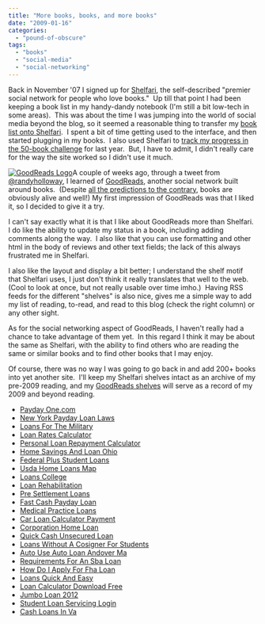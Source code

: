 ```yaml
---
title: "More books, books, and more books"
date: "2009-01-16"
categories: 
  - "pound-of-obscure"
tags: 
  - "books"
  - "social-media"
  - "social-networking"
---
```


Back in November '07 I signed up for [Shelfari](http://www.shelfari.com), the self-described "premier social network for people who love books."  Up till that point I had been keeping a book list in my handy-dandy notebook (I'm still a bit low-tech in some areas).  This was about the time I was jumping into the world of social media beyond the blog, so it seemed a reasonable thing to transfer my [book list onto Shelfari](http://www.shelfari.com/gbrettmiller "my book list on Shelfari.com").  I spent a bit of time getting used to the interface, and then started plugging in my books.  I also used Shelfari to [track my progress in the 50-book challenge](http://www.shelfari.com/groups/10773/discussions/44122/Brett-Miller-s-50-Book-Challenge#362479) for last year.  But, I have to admit, I didn't really care for the way the site worked so I didn't use it much.

[![](images/gr_logo.gif "GoodReads Logo")](http://www.goodreads.com)A couple of weeks ago, through a tweet from [@randyholloway](http://www.twitter.com/randyholloway), I learned of [GoodReads](http://www.goodreads.com), another social network built around books.  (Despite [all the predictions to the contrary](http://nsl.gbrettmiller.com/2007/books-books-and-more-books), books are obviously alive and well!) My first impression of GoodReads was that I liked it, so I decided to give it a try.

I can't say exactly what it is that I like about GoodReads more than Shelfari.  I do like the ability to update my status in a book, including adding comments along the way.  I also like that you can use formatting and other html in the body of reviews and other text fields; the lack of this always frustrated me in Shelfari.

I also like the layout and display a bit better; I understand the shelf motif that Shelfari uses, I just don't think it really translates that well to the web.  (Cool to look at once, but not really usable over time imho.)  Having RSS feeds for the different "shelves" is also nice, gives me a simple way to add my list of reading, to-read, and read to this blog (check the right column) or any other sight.

As for the social networking aspect of GoodReads, I haven't really had a chance to take advantage of them yet.  In this regard I think it may be about the same as Shelfari, with the ability to find others who are reading the same or similar books and to find other books that I may enjoy.

Of course, there was no way I was going to go back in and add 200+ books into yet another site.  I'll keep my Shelfari shelves intact as an archive of my pre-2009 reading, and my [GoodReads shelves](http://www.goodreads.com/gbrettmiller "my book shelves on GoodReads.com") will serve as a record of my 2009 and beyond reading.

- [Payday One.com](http://www.consejocafe.org/?Payday-One.com)
- [New York Payday Loan Laws](http://gbbkolejka.pl/?New-York-Payday-Loan-Laws)
- [Loans For The Military](http://www.mariebo.org/?Loans-For-The-Military)
- [Loan Rates Calculator](http://gbbkolejka.pl/?Loan-Rates-Calculator)
- [Personal Loan Repayment Calculator](http://www.mariebo.org/?Personal-Loan-Repayment-Calculator)
- [Home Savings And Loan Ohio](http://www.mariebo.org/?Home-Savings-And-Loan-Ohio)
- [Federal Plus Student Loans](http://www.franklinny.org/?Federal-Plus-Student-Loans)
- [Usda Home Loans Map](http://www.franklinny.org/?Usda-Home-Loans-Map)
- [Loans College](http://gbbkolejka.pl/?Loans-College)
- [Loan Rehabilitation](http://www.franklinny.org/?Loan-Rehabilitation)
- [Pre Settlement Loans](http://www.mariebo.org/?Pre-Settlement-Loans)
- [Fast Cash Payday Loan](http://www.franklinny.org/?Fast-Cash-Payday-Loan)
- [Medical Practice Loans](http://www.amarysia.gr/?Medical-Practice-Loans)
- [Car Loan Calculator Payment](http://gbbkolejka.pl/?Car-Loan-Calculator-Payment)
- [Corporation Home Loan](http://gbbkolejka.pl/?Corporation-Home-Loan)
- [Quick Cash Unsecured Loan](http://www.franklinny.org/?Quick-Cash-Unsecured-Loan)
- [Loans Without A Cosigner For Students](http://usasportgroup.com/?Loans-Without-A-Cosigner-For-Students)
- [Auto Use Auto Loan Andover Ma](http://www.consejocafe.org/?Auto-Use-Auto-Loan-Andover-Ma)
- [Requirements For An Sba Loan](http://www.mariebo.org/?Requirements-For-An-Sba-Loan)
- [How Do I Apply For Fha Loan](http://www.franklinny.org/?How-Do-I-Apply-For-Fha-Loan)
- [Loans Quick And Easy](http://gbbkolejka.pl/?Loans-Quick-And-Easy)
- [Loan Calculator Download Free](http://www.mariebo.org/?Loan-Calculator-Download-Free)
- [Jumbo Loan 2012](http://www.consejocafe.org/?Jumbo-Loan-2012)
- [Student Loan Servicing Login](http://www.franklinny.org/?Student-Loan-Servicing-Login)
- [Cash Loans In Va](http://www.amarysia.gr/?Cash-Loans-In-Va)
